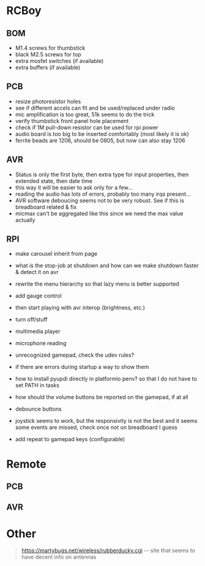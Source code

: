 # RCBoy

## BOM

- M1.4 screws for thumbstick
- black M2.5 screws for top 
- extra mosfet switches (if available)
- extra buffers (if available)

## PCB

- resize photoresistor holes
- see if different accels can fit and be used/replaced under radio
- mic amplification is too great, 51k seems to do the trick
- verify thumbstick front panel hole placement
- check if 1M pull-down resistor can be used for rpi power
- audio board is too big to be inserted comfortably (most likely it is ok)
- ferrite beads are 1206, should be 0805, but now can also stay 1206

## AVR

- Status is only the first byte, then extra type for input properties, then extended state, then date time
- this way it will be easier to ask only for a few...
- reading the audio has lots of errors, probably too many irqs present...
- AVR software deboucing seems not to be very robust. See if this is breadboard related & fix
- micmax can't be aggregated like this since we need the max value actually

## RPI

- make carousel inherit from page

- what is the stop-job at shutdown and how can we make shutdown faster & detect it on avr

- rewrite the menu hierarchy so that lazy menu is better supported
- add gauge control

- then start playing with avr interop (brightness, etc.)
- turn off/stuff
- multimedia player
- microphone reading

- unrecognized gamepad, check the udev rules? 
- if there are errors during startup a way to show them
- how to install pyupdi directly in platformio penv? so that I do not have to set PATH in tasks
- how should the volume buttons be reported on the gamepad, if at all
- debounce buttons
- joystick seems to work, but the responsivity is not the best and it seems some events are missed, check once not on breadboard I guess
- add repeat to gamepad keys (configurable)

# Remote 

## PCB

## AVR


# Other

> https://martybugs.net/wireless/rubberducky.cgi -- site that seems to have decent info on antennas
